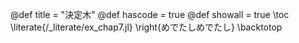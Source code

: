 
@def title = "決定木"
@def hascode = true 
@def showall = true
\toc
\literate{/_literate/ex_chap7.jl}
\right{めでたしめでたし}
\backtotop